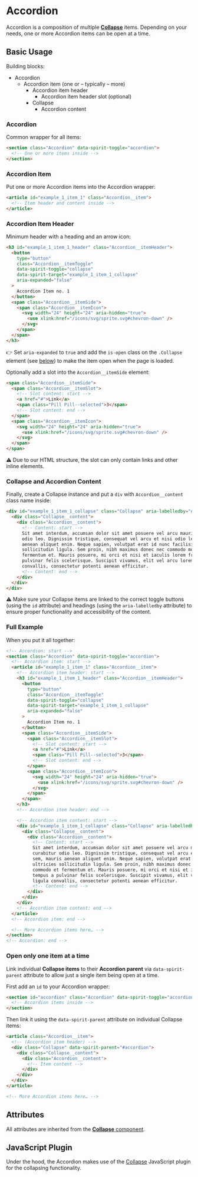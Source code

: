 # Accordion

Accordion is a composition of multiple [**Collapse**][collapse] items.
Depending on your needs, one or more Accordion items can be open at a time.

## Basic Usage

Building blocks:

- Accordion
  - Accordion item (one or – typically – more)
    - Accordion item header
      - Accordion item header slot (optional)
    - Collapse
      - Accordion content

### Accordion

Common wrapper for all items:

```html
<section class="Accordion" data-spirit-toggle="accordion">
  <!-- One or more items inside -->
</section>
```

### Accordion Item

Put one or more Accordion items into the Accordion wrapper:

```html
<article id="example_1_item_1" class="Accordion__item">
  <!-- Item header and content inside -->
</article>
```

### Accordion Item Header

Minimum header with a heading and an arrow icon:

```html
<h3 id="example_1_item_1_header" class="Accordion__itemHeader">
  <button
    type="button"
    class="Accordion__itemToggle"
    data-spirit-toggle="collapse"
    data-spirit-target="example_1_item_1_collapse"
    aria-expanded="false"
  >
    Accordion Item no. 1
  </button>
  <span class="Accordion__itemSide">
    <span class="Accordion__itemIcon">
      <svg width="24" height="24" aria-hidden="true">
        <use xlink:href="/icons/svg/sprite.svg#chevron-down" />
      </svg>
    </span>
  </span>
</h3>
```

👉 Set `aria-expanded` to `true` and add the `is-open` class on the `.Collapse`
element (see [below](#collapse-and-accordion-content)) to make the item open
when the page is loaded.

Optionally add a slot into the `Accordion__itemSide` element:

```html
<span class="Accordion__itemSide">
  <span class="Accordion__itemSlot">
    <!-- Slot content: start -->
    <a href="#">Link</a>
    <span class="Pill Pill--selected">3</span>
    <!-- Slot content: end -->
  </span>
  <span class="Accordion__itemIcon">
    <svg width="24" height="24" aria-hidden="true">
      <use xlink:href="/icons/svg/sprite.svg#chevron-down" />
    </svg>
  </span>
</span>
```

⚠️ Due to our HTML structure, the slot can only contain links and other inline
elements.

### Collapse and Accordion Content

Finally, create a Collapse instance and put a `div` with `Accordion__content`
class name inside:

```html
<div id="example_1_item_1_collapse" class="Collapse" aria-labelledby="example_1_item_1_header">
  <div class="Collapse__content">
    <div class="Accordion__content">
      <!-- Content: start -->
      Sit amet interdum, accumsan dolor sit amet posuere vel arcu mauris placerat non mauris, non sed vitae curabitur
      odio leo. Dignissim tristique, consequat vel arcu et nisi odio leo pretium accumsan condimentum at sem, mauris
      aenean aliquet enim. Neque sapien, volutpat erat id nunc facilisis eget ipsum phasellus, tellus ultricies
      sollicitudin ligula. Sem proin, nibh maximus donec nec commodo molestie nulla sapien nec commodo, commodo et
      fermentum et. Mauris posuere, mi orci et nisi et iaculis lorem fringilla sed mauris auctor, lorem tempus a
      pulvinar felis scelerisque. Suscipit vivamus, elit vel arcu lorem fringilla finibus quis sit amet ligula
      convallis, consectetur potenti aenean efficitur.
      <!-- Content: end -->
    </div>
  </div>
</div>
```

⚠️ Make sure your Collapse items are linked to the correct toggle buttons
(using the `id` attribute) and headings (using the `aria-labelledby` attribute)
to ensure proper functionality and accessibility of the content.

### Full Example

When you put it all together:

```html
<!-- Accordion: start -->
<section class="Accordion" data-spirit-toggle="accordion">
  <!-- Accordion item: start -->
  <article id="example_1_item_1" class="Accordion__item">
    <!-- Accordion item header: start -->
    <h3 id="example_1_item_1_header" class="Accordion__itemHeader">
      <button
        type="button"
        class="Accordion__itemToggle"
        data-spirit-toggle="collapse"
        data-spirit-target="example_1_item_1_collapse"
        aria-expanded="false"
      >
        Accordion Item no. 1
      </button>
      <span class="Accordion__itemSide">
        <span class="Accordion__itemSlot">
          <!-- Slot content: start -->
          <a href="#">Link</a>
          <span class="Pill Pill--selected">3</span>
          <!-- Slot content: end -->
        </span>
        <span class="Accordion__itemIcon">
          <svg width="24" height="24" aria-hidden="true">
            <use xlink:href="/icons/svg/sprite.svg#chevron-down" />
          </svg>
        </span>
      </span>
    </h3>
    <!-- Accordion item header: end -->

    <!-- Accordion item content: start -->
    <div id="example_1_item_1_collapse" class="Collapse" aria-labelledby="example_1_item_1_header">
      <div class="Collapse__content">
        <div class="Accordion__content">
          <!-- Content: start -->
          Sit amet interdum, accumsan dolor sit amet posuere vel arcu mauris placerat non mauris, non sed vitae
          curabitur odio leo. Dignissim tristique, consequat vel arcu et nisi odio leo pretium accumsan condimentum at
          sem, mauris aenean aliquet enim. Neque sapien, volutpat erat id nunc facilisis eget ipsum phasellus, tellus
          ultricies sollicitudin ligula. Sem proin, nibh maximus donec nec commodo molestie nulla sapien nec commodo,
          commodo et fermentum et. Mauris posuere, mi orci et nisi et iaculis lorem fringilla sed mauris auctor, lorem
          tempus a pulvinar felis scelerisque. Suscipit vivamus, elit vel arcu lorem fringilla finibus quis sit amet
          ligula convallis, consectetur potenti aenean efficitur.
          <!-- Content: end -->
        </div>
      </div>
    </div>
    <!-- Accordion item content: end -->
  </article>
  <!-- Accordion item: end -->

  <!-- More Accordion items here… -->
</section>
<!-- Accordion: end -->
```

### Open only one item at a time

Link individual **Collapse items** to their **Accordion parent** via
`data-spirit-parent` attribute to allow just a single item being open at a time.

First add an `id` to your Accordion wrapper:

```html
<section id="accordion" class="Accordion" data-spirit-toggle="accordion">
  <!-- Accordion items inside -->
</section>
```

Then link it using the `data-spirit-parent` attribute on individual Collapse items:

```html
<article class="Accordion__item">
  <!-- (Accordion item header) -->
  <div class="Collapse" data-spirit-parent="#accordion">
    <div class="Collapse__content">
      <div class="Accordion__content">
        <!-- Item content -->
      </div>
    </div>
  </div>
</article>

<!-- More Accordion items here… -->
```

## Attributes

All attributes are inherited from the [**Collapse** component][collapse].

## JavaScript Plugin

Under the hood, the Accordion makes use of the [Collapse][collapse] JavaScript
plugin for the collapsing functionality.

[collapse]: https://github.com/lmc-eu/spirit-design-system/blob/main/packages/web/src/scss/components/Collapse/README.md
